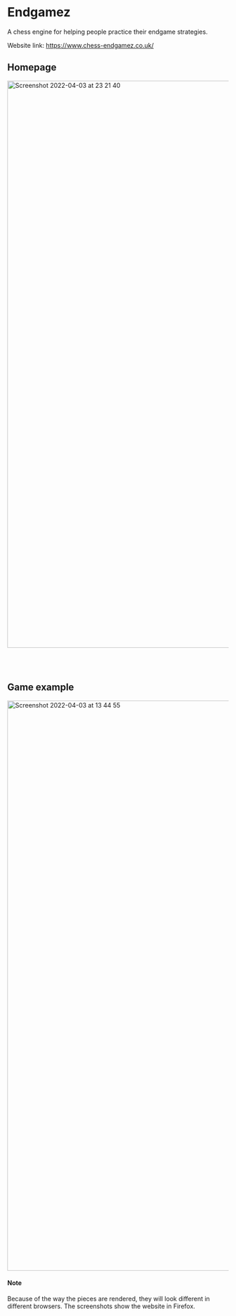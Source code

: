 # Endgamez
A chess engine for helping people practice their endgame strategies.

Website link: https://www.chess-endgamez.co.uk/

## Homepage
<img width="1290" alt="Screenshot 2022-04-03 at 23 21 40" src="https://user-images.githubusercontent.com/87900198/177191497-421e6e59-9d02-4324-9f65-da9a11ba2d41.png">

<br><br>

## Game example
<img width="1297" alt="Screenshot 2022-04-03 at 13 44 55" src="https://user-images.githubusercontent.com/87900198/177191891-96e23c0c-5e1d-4a46-a4d4-9daecf4afa0b.png">

#### Note
Because of the way the pieces are rendered, they will look different in different browsers. The screenshots show the website in Firefox.
